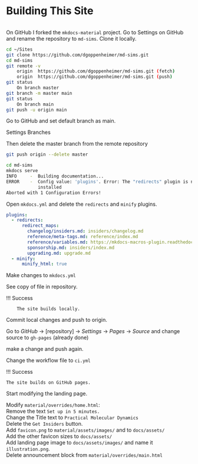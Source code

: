 # Building This Site

```bash

```

On GitHub I forked the `mkdocs-material` project.
Go to Settings on GitHub and rename the repository to `md-sims`.
Clone it locally.

```bash
cd ~/Sites
git clone https://github.com/dgoppenheimer/md-sims.git
cd md-sims
git remote -v
    origin	https://github.com/dgoppenheimer/md-sims.git (fetch)
    origin	https://github.com/dgoppenheimer/md-sims.git (push)
git status
    On branch master
git branch -m master main
git status
    On branch main
git push -u origin main
```

Go to GitHub and set default branch as main.

Settings  Branches 

Then delete the master branch from the remote repository

```bash
git push origin --delete master

```


```bash
cd md-sims
mkdocs serve
INFO     -  Building documentation...
ERROR    -  Config value: 'plugins'. Error: The "redirects" plugin is not
            installed
Aborted with 1 Configuration Errors!
```

Open `mkdocs.yml` and delete the `redirects` and `minify` plugins.

```yml
plugins:
  - redirects:
      redirect_maps:
        changelog/insiders.md: insiders/changelog.md
        reference/meta-tags.md: reference/index.md
        reference/variables.md: https://mkdocs-macros-plugin.readthedocs.io/
        sponsorship.md: insiders/index.md
        upgrading.md: upgrade.md
  - minify:
      minify_html: true
```

Make changes to `mkdocs.yml`

See copy of file in repository.


!!! Success

        The site builds locally.


Commit local changes and push to origin.

Go to *GitHub* &#x2192; [repository] &#x2192; *Settings* &#x2192; *Pages* &#x2192; *Source* and change source to `gh-pages` (already done)

make a change and push again.


Change the workflow file to `ci.yml`

!!! Success

    The site builds on GitHub pages.


Start modifying the landing page.

Modify `material/overrides/home.html`:  
Remove the text `Set up in 5 minutes.`  
Change the Title text to `Practical Molecular Dynamics`  
Delete the `Get Insiders` button.  
Add `favicon.png` to `material/assets/images/` and to `docs/assets/`  
Add the other favicon sizes to `docs/assets/`  
Add landing page image to `docs/assets/images/` and name it `illustration.png`.  
Delete announcement block from `material/overrides/main.html`


